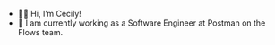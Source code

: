 - 👋🏻 Hi, I’m Cecily!
- 🚀 I am currently working as a Software Engineer at Postman on the Flows team. 

